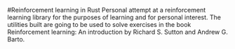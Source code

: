 #Reinforcement learning in Rust
Personal attempt at a reinforcement learning library for the purposes of learning and for personal interest. The utilities built are going to be used to solve exercises in the book Reinforcement learning: An introduction by Richard S. Sutton and Andrew G. Barto.
